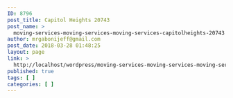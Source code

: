 ```yaml
---
ID: 8796
post_title: Capitol Heights 20743
post_name: >
  moving-services-moving-services-moving-services-capitolheights-20743
author: mrgabonijeff@gmail.com
post_date: 2018-03-28 01:48:25
layout: page
link: >
  http://localhost/wordpress/moving-services-moving-services-moving-services-capitolheights-20743/
published: true
tags: [ ]
categories: [ ]
---
```

